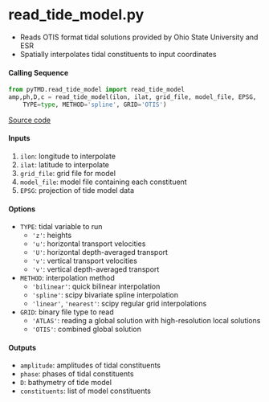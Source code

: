 read_tide_model.py
==================

 - Reads OTIS format tidal solutions provided by Ohio State University and ESR
 - Spatially interpolates tidal constituents to input coordinates  

#### Calling Sequence
```python
from pyTMD.read_tide_model import read_tide_model
amp,ph,D,c = read_tide_model(ilon, ilat, grid_file, model_file, EPSG,
    TYPE=type, METHOD='spline', GRID='OTIS')
```
[Source code](https://github.com/tsutterley/pyTMD/blob/main/pyTMD/read_tide_model.py)

#### Inputs
 1. `ilon`: longitude to interpolate
 2. `ilat`: latitude to interpolate
 3. `grid_file`: grid file for model
 4. `model_file`: model file containing each constituent
 5. `EPSG`: projection of tide model data

#### Options
 - `TYPE`: tidal variable to run
    * `'z'`: heights
    * `'u'`: horizontal transport velocities
    * `'U'`: horizontal depth-averaged transport
    * `'v'`: vertical transport velocities
    * `'v'`: vertical depth-averaged transport
 - `METHOD`: interpolation method
    * `'bilinear'`: quick bilinear interpolation
    * `'spline'`: scipy bivariate spline interpolation
    * `'linear'`, `'nearest'`: scipy regular grid interpolations
 - `GRID`: binary file type to read
    * `'ATLAS'`: reading a global solution with high-resolution local solutions
    * `'OTIS'`: combined global solution

#### Outputs
 - `amplitude`: amplitudes of tidal constituents
 - `phase`: phases of tidal constituents
 - `D`: bathymetry of tide model
 - `constituents`: list of model constituents
